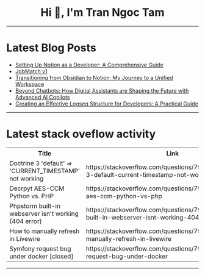 <h1 align="center">Hi 👋, I'm Tran Ngoc Tam</h1>

---

# Latest Blog Posts 
<!-- BLOG-POST-LIST:START -->
- [Setting Up Notion as a Developer: A Comprehensive Guide](https://dev.to/airabbit/setting-up-notion-as-a-developer-a-comprehensive-guide-1f64)
- [JobMatch v1](https://dev.to/drewsephski/jobmatch-v1-2628)
- [Transitioning from Obsidian to Notion: My Journey to a Unified Workspace](https://dev.to/airabbit/transitioning-from-obsidian-to-notion-my-journey-to-a-unified-workspace-11mg)
- [Beyond Chatbots: How Digital Assistants are Shaping the Future with Advanced AI Copilots](https://dev.to/shreyam_duttagupta/beyond-chatbots-how-digital-assistants-are-shaping-the-future-with-advanced-ai-copilots-4epm)
- [Creating an Effective Logseq Structure for Developers: A Practical Guide](https://dev.to/airabbit/creating-an-effective-logseq-structure-for-developers-a-practical-guide-4jn6)
<!-- BLOG-POST-LIST:END -->

---

# Latest stack oveflow activity
<table>
  <tr><th>Title</th><th>Link</th></tr>
  <!-- STACKOVERFLOW:START --><tr><td>Doctrine 3 &#39;default&#39; =&gt; &#39;CURRENT_TIMESTAMP&#39; not working</td><td>https://stackoverflow.com/questions/79129297/doctrine-3-default-current-timestamp-not-working</td></tr><tr><td>Decrpyt AES-CCM Python vs. PHP</td><td>https://stackoverflow.com/questions/79129267/decrpyt-aes-ccm-python-vs-php</td></tr><tr><td>Phpstorm built-in webserver isn&#39;t working &lpar;404 error&rpar;</td><td>https://stackoverflow.com/questions/79129184/phpstorm-built-in-webserver-isnt-working-404-error</td></tr><tr><td>How to manually refresh in Livewire</td><td>https://stackoverflow.com/questions/79129170/how-to-manually-refresh-in-livewire</td></tr><tr><td>Symfony request bug under docker [closed]</td><td>https://stackoverflow.com/questions/79129167/symfony-request-bug-under-docker</td></tr><!-- STACKOVERFLOW:END -->
</table>

---


